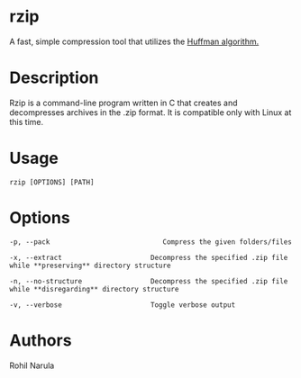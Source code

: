 # rzip
A fast, simple compression tool that utilizes the [Huffman algorithm.](http://www.geeksforgeeks.org/greedy-algorithms-set-3-huffman-coding/)     

# Description 
Rzip is a command-line program written in C that creates and decompresses archives in the .zip format. It is compatible only with Linux at this time.

# Usage 
```    
rzip [OPTIONS] [PATH] 
```

# Options  
```     
-p, --pack                            Compress the given folders/files 

-x, --extract                      Decompress the specified .zip file while **preserving** directory structure    

-n, --no-structure                 Decompress the specified .zip file while **disregarding** directory structure 

-v, --verbose                      Toggle verbose output           
```    
   


# Authors 
Rohil Narula     
